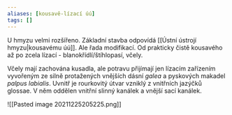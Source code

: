 ```yaml
---
aliases: [kousavě-lízací úú]
tags: []
---
```

U hmyzu velmi rozšířeno. Základní stavba odpovídá [[Ústní ústrojí hmyzu|kousavému úú]]. Ale řada modifikací. Od prakticky čistě kousavého až po zcela lízací - blanokřídlí/štíhlopasí, včely.

Včely mají zachována kusadla, ale potravu přijímají jen lízacím zařízením vyvořeným ze silně protažených vnějších dásní *galea* a pyskových makadel *palpus labialis*. Uvnitř je rourkovitý útvar vzniklý z vnitřních jazýčků glossae. V něm oddělen vnitřní slinný kanálek a vnější sací kanálek.

![[Pasted image 20211225205225.png]]